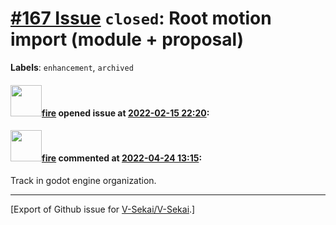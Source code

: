 # [\#167 Issue](https://github.com/V-Sekai/V-Sekai/issues/167) `closed`: Root motion import (module + proposal)
**Labels**: `enhancement`, `archived`


#### <img src="https://avatars.githubusercontent.com/u/32321?u=c2e06a3d2b49a467aa907e54aa259516440267cc&v=4" width="50">[fire](https://github.com/fire) opened issue at [2022-02-15 22:20](https://github.com/V-Sekai/V-Sekai/issues/167):



#### <img src="https://avatars.githubusercontent.com/u/32321?u=c2e06a3d2b49a467aa907e54aa259516440267cc&v=4" width="50">[fire](https://github.com/fire) commented at [2022-04-24 13:15](https://github.com/V-Sekai/V-Sekai/issues/167#issuecomment-1107839926):

Track in godot engine organization.


-------------------------------------------------------------------------------



[Export of Github issue for [V-Sekai/V-Sekai](https://github.com/V-Sekai/V-Sekai).]
